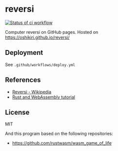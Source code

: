 reversi
=====

[![Status of ci workflow](https://github.com/oshikiri/reversi/workflows/ci/badge.svg)](https://github.com/oshikiri/reversi/actions?query=workflow%3A%22ci%22)


Computer reversi on GitHub pages.
Hosted on <https://oshikiri.github.io/reversi/>


## Deployment

See `.github/workflows/deploy.yml`

## References

- [Reversi \- Wikipedia](https://en.wikipedia.org/wiki/Reversi)
- [Rust and WebAssembly tutorial](https://rustwasm.github.io/book/)


## License
MIT

And this program based on the following repositories:

- <https://github.com/rustwasm/wasm_game_of_life>
